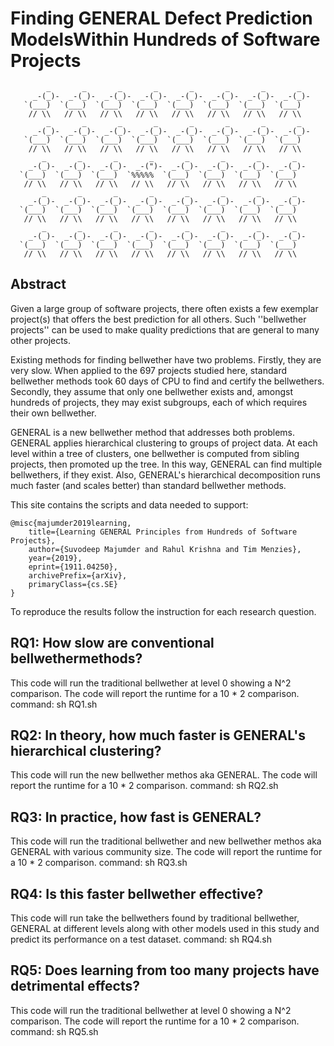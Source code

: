# Finding GENERAL Defect Prediction ModelsWithin Hundreds of Software Projects

```
        _       _       _       _       _       _       _       _
     _-(_)-  _-(_)-  _-(_)-  _-(_)-  _-(_)-  _-(_)-  _-(_)-  _-(_)-
   `(___)  `(___)  `(___)  `(___)  `(___)  `(___)  `(___)  `(___)
    // \\   // \\   // \\   // \\   // \\   // \\   // \\   // \\
        _       _       _       _       _       _       _       _
     _-(_)-  _-(_)-  _-(_)-  _-(_)-  _-(_)-  _-(_)-  _-(_)-  _-(_)-
   `(___)  `(___)  `(___)  `(___)  `(___)  `(___)  `(___)  `(___)
    // \\   // \\   // \\   // \\   // \\   // \\   // \\   // \\
       _       _       _       _       _       _       _       _
    _-(_)-  _-(_)-  _-(_)-  _-(")-  _-(_)-  _-(_)-  _-(_)-  _-(_)-
  `(___)  `(___)  `(___)  `%%%%%  `(___)  `(___)  `(___)  `(___)
   // \\   // \\   // \\   // \\   // \\   // \\   // \\   // \\
       _       _       _       _       _       _       _       _
    _-(_)-  _-(_)-  _-(_)-  _-(_)-  _-(_)-  _-(_)-  _-(_)-  _-(_)-
  `(___)  `(___)  `(___)  `(___)  `(___)  `(___)  `(___)  `(___)
   // \\   // \\   // \\   // \\   // \\   // \\   // \\   // \\
       _       _       _       _       _       _       _       _
    _-(_)-  _-(_)-  _-(_)-  _-(_)-  _-(_)-  _-(_)-  _-(_)-  _-(_)-
  `(___)  `(___)  `(___)  `(___)  `(___)  `(___)  `(___)  `(___)
   // \\   // \\   // \\   // \\   // \\   // \\   // \\   // \\
```
## Abstract
Given a large group of software projects, there often exists  a few   exemplar project(s) that offers the best prediction for all others. Such ''bellwether projects'' can be used to make quality predictions that are general to many other projects.

Existing  methods  for  finding bellwether  have two problems. Firstly, they are  very slow.  When  applied  to  the  697  projects  studied  here, standard bellwether methods   took  60  days  of  CPU  to  find  and  certify  the  bellwethers.
Secondly, they assume that only one bellwether exists and, amongst hundreds of projects, they may exist  subgroups, each of which requires their own bellwether.  

GENERAL is a new bellwether method that addresses both problems. GENERAL applies hierarchical clustering to groups of project data. At each level within a tree of clusters, one bellwether is computed from sibling projects, then promoted up the tree.  In this way, GENERAL can find multiple
bellwethers, if they exist. Also, GENERAL's hierarchical decomposition runs much faster (and scales better) than standard
bellwether methods.  


This site contains the scripts and data needed to support:

```
@misc{majumder2019learning,
    title={Learning GENERAL Principles from Hundreds of Software Projects},
    author={Suvodeep Majumder and Rahul Krishna and Tim Menzies},
    year={2019},
    eprint={1911.04250},
    archivePrefix={arXiv},
    primaryClass={cs.SE}
}
```

To reproduce the results follow the instruction for each research question.
## RQ1: How slow are conventional bellwethermethods?
This code will run the traditional bellwether at level 0 showing a N^2 comparison. The code will report the runtime for a 10 * 2 comparison.
command: sh RQ1.sh

## RQ2: In theory, how much faster is GENERAL's hierarchical clustering?
This code will run the new bellwether methos aka GENERAL. The code will report the runtime for a 10 * 2 comparison.
command: sh RQ2.sh

## RQ3: In practice, how fast is  GENERAL?
This code will run the traditional bellwether and new bellwether methos aka GENERAL with various community size. The code will report the runtime for a 10 * 2 comparison.
command: sh RQ3.sh

## RQ4: Is this faster bellwether effective?
This code will run take the bellwethers found by traditional bellwether, GENERAL at different levels along with other models used in this study and predict its performance on a test dataset.
command: sh RQ4.sh

## RQ5: Does learning from too many projects have detrimental effects?
This code will run the traditional bellwether at level 0 showing a N^2 comparison. The code will report the runtime for a 10 * 2 comparison.
command: sh RQ5.sh

